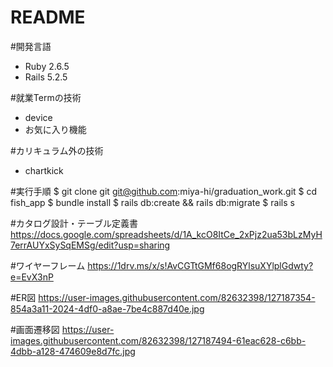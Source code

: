 # README

#開発言語
- Ruby 2.6.5
- Rails 5.2.5

#就業Termの技術
- device
- お気に入り機能

#カリキュラム外の技術
- chartkick

#実行手順
$ git clone git git@github.com:miya-hi/graduation_work.git
$ cd fish_app
$ bundle install
$ rails db:create && rails db:migrate
$ rails s

#カタログ設計・テーブル定義書
https://docs.google.com/spreadsheets/d/1A_kcO8ItCe_2xPjz2ua53bLzMyH7errAUYxSySqEMSg/edit?usp=sharing

#ワイヤーフレーム
https://1drv.ms/x/s!AvCGTtGMf68ogRYlsuXYlplGdwty?e=EvX3nP

#ER図
https://user-images.githubusercontent.com/82632398/127187354-854a3a11-2024-4df0-a8ae-7be4c887d40e.jpg

#画面遷移図
https://user-images.githubusercontent.com/82632398/127187494-61eac628-c6bb-4dbb-a128-474609e8d7fc.jpg
